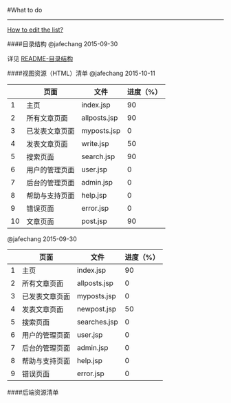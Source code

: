 #What to do

-------
[How to edit the list?](https://github.com/JafeChang/emboard/blob/master/what_to_do/how_to_edit_these_lists.md "How to edit the list?")

 
####目录结构
@jafechang 2015-09-30  
  
详见 [README-目录结构](https://github.com/JafeChang/emboard/tree/branch-spring#user-content-目录结构 "目录结构")

####视图资源（HTML）清单 
@jafechang  2015-10-11
	<table>
		<thead>
			<tr>
				<th></th>
				<th>页面</th>
				<th>文件</th>
				<th>进度（%）</th>
			</tr>
		</thead>
		<tbody>
			<tr>
				<td>1</td>
				<td>主页</td>
				<td>index.jsp</td>
				<td>90</td>
			</tr>
			<tr>
				<td>2</td>
				<td>所有文章页面</td>
				<td>allposts.jsp</td>
				<td>90</td>
			</tr>
			<tr>
				<td>3</td>
				<td>已发表文章页面</td>
				<td>myposts.jsp</td>
				<td>0</td>
			</tr>
			<tr>
				<td>4</td>
				<td>发表文章页面</td>
				<td>write.jsp</td>
				<td>50</td>
			</tr>
			<tr>
				<td>5</td>
				<td>搜索页面</td>
				<td>search.jsp</td>
				<td>90</td>
			</tr>
			<tr>
				<td>6</td>
				<td>用户的管理页面</td>
				<td>user.jsp</td>
				<td>0</td>
			</tr>
			<tr>
				<td>7</td>
				<td>后台的管理页面</td>
				<td>admin.jsp</td>
				<td>0</td>
			</tr>
			<tr>
				<td>8</td>
				<td>帮助与支持页面</td>
				<td>help.jsp</td>
				<td>0</td>
			</tr>
			<tr>
				<td>9</td>
				<td>错误页面</td>
				<td>error.jsp</td>
				<td>0</td>
			</tr>
			<tr>
				<td>10</td>
				<td>文章页面</td>
				<td>post.jsp</td>
				<td>90</td>
			</tr>
		</tbody>
	</table>

@jafechang  2015-09-30
	<table>
		<thead>
			<tr>
				<th></th>
				<th>页面</th>
				<th>文件</th>
				<th>进度（%）</th>
			</tr>
		</thead>
		<tbody>
			<tr>
				<td>1</td>
				<td>主页</td>
				<td>index.jsp</td>
				<td>90</td>
			</tr>
			<tr>
				<td>2</td>
				<td>所有文章页面</td>
				<td>allposts.jsp</td>
				<td>0</td>
			</tr>
			<tr>
				<td>3</td>
				<td>已发表文章页面</td>
				<td>myposts.jsp</td>
				<td>0</td>
			</tr>
			<tr>
				<td>4</td>
				<td>发表文章页面</td>
				<td>newpost.jsp</td>
				<td>50</td>
			</tr>
			<tr>
				<td>5</td>
				<td>搜索页面</td>
				<td>searches.jsp</td>
				<td>0</td>
			</tr>
			<tr>
				<td>6</td>
				<td>用户的管理页面</td>
				<td>user.jsp</td>
				<td>0</td>
			</tr>
			<tr>
				<td>7</td>
				<td>后台的管理页面</td>
				<td>admin.jsp</td>
				<td>0</td>
			</tr>
			<tr>
				<td>8</td>
				<td>帮助与支持页面</td>
				<td>help.jsp</td>
				<td>0</td>
			</tr>
			<tr>
				<td>9</td>
				<td>错误页面</td>
				<td>error.jsp</td>
				<td>0</td>
			</tr>
		</tbody>
	</table>

####后端资源清单

 


